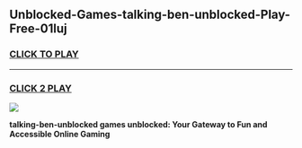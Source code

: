 
## Unblocked-Games-talking-ben-unblocked-Play-Free-01luj
<h3>
<a href="https://premium76.site?title=talking-ben-unblocked&ref=10A">CLICK TO PLAY</a></h3>
<hr>

<h3>
<a href="https://premium76.site?title=talking-ben-unblocked&ref=10A">CLICK 2 PLAY</a>
  
</h3>

<a href="https://premium76.site?title=talking-ben-unblocked&ref=10A"><img src="https://clearcache.store/games.png"></a>


**talking-ben-unblocked games unblocked: Your Gateway to Fun and Accessible Online Gaming**
